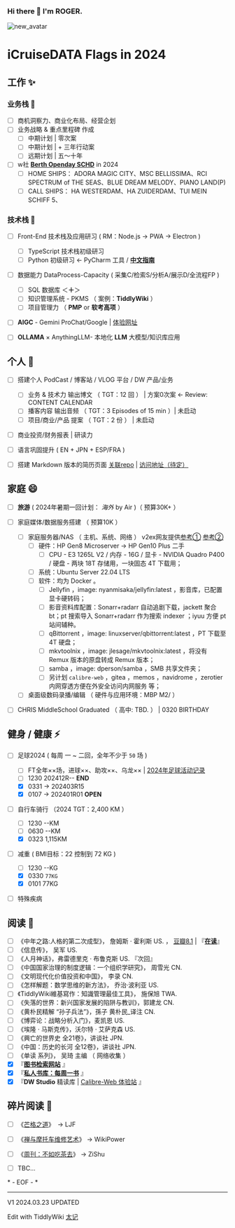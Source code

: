 ### Hi there 👋 I'm ROGER. 

![new_avatar](https://i.niupic.com/images/2023/12/05/dsGP.png)

<!--
**5iCruise/5iCruise** is a ✨ _special_ ✨ repository because its `README.md` (this file) appears on your GitHub profile.

Here are some ideas to get you started:

- 🔭 I’m currently working on ...
- 🌱 I’m currently learning ...
- 👯 I’m looking to collaborate on ...
- 🤔 I’m looking for help with ...
- 💬 Ask me about ...
- 📫 How to reach me: ...
- 😄 Pronouns: ...
- ⚡ Fun fact: ...
-->

# iCruiseDATA Flags in 2024  

## 工作  ✨    
### 业务栈 💬     
- [ ] 商机洞察力、商业化布局、经营企划     
- [ ] 业务战略 & 重点里程碑 作成
    - [ ]  中期计划 | 零次案    
    - [ ]  中期计划 | + 三年行动案      
    - [ ]  远期计划 | 五～十年
- [ ] w社 [**Berth Openday SCHD**](https://calendar.google.com/calendar/u/0/embed?src=h9ldool7lm3fomrv98eekgcv34@group.calendar.google.com&ctz=Asia/Shanghai) in 2024
    - [ ]  HOME SHIPS： ADORA MAGIC CITY、MSC BELLISSIMA、RCI SPECTRUM of THE SEAS、BLUE DREAM MELODY、PIANO LAND(P)
    - [ ]  CALL SHIPS： HA WESTERDAM、HA ZUIDERDAM、TUI MEIN SCHIFF 5、

### 技术栈 🔭     
- [ ] Front-End 技术栈及应用研习 ( RM：Node.js → PWA → Electron )    
    - [ ] TypeScript 技术栈初级研习    
    - [ ] Python 初级研习 ← PyCharm 工具 / [**中文指南**](https://pycharm.iswbm.com/)
- [ ] 数据能力 DataProcess-Capacity ( 采集C/检索S/分析A/展示D/全流程FP )
    - [ ] SQL 数据库  ＜**＋**＞     
    - [ ] 知识管理系统 - PKMS  （ 案例：**TiddlyWiki** ）   
    - [ ] 项目管理力  （ **PMP** or **软考高项** ）    
- [ ] **AIGC** - Gemini ProChat/Google  |  [体验网址](https://chat.darkwarrior2025.xyz/)    
- [ ] **OLLAMA** × AnythingLLM-  本地化 **LLM** 大模型/知识库应用    


## 个人  🌱    
- [ ] 搭建个人 PodCast / 博客站  /  VLOG 平台   /  DW 产品/业务
    - [ ] 业务 & 技术力 输出博文 （ TGT：12 回 ） | 方案0次案 ← Review: CONTENT CALENDAR         
    - [ ] 播客内容 输出音频   （ TGT：3 Episodes of 15 min ）| 未启动      
    - [ ] 项目/商业/产品 提案 （ TGT：2 份 ） | 未启动
- [ ] 商业投资/财务报表 | 研读力   
- [ ] 语言巩固提升 ( EN + JPN + ESP/FRA )
- [ ] 搭建 Markdown 版本的简历页面  [关联repo](https://github.com/5iCruise/ROGCV2025)  |  [访问地址（待定）](https://darkwarrior2025.xyz/#)    


## 家庭  😄  
- [ ] **旅游** ( 2024年暑期一回计划： *海外* by Air )（ 预算30K+ ）
- [ ] 家庭媒体/数据服务搭建 （ 预算10K ）   
    - [ ] 家庭服务器/NAS （ 主机、系统、网络 ） v2ex网友提供[参考①](https://v2ex.com/t/992023)  [参考②](https://v2ex.com/t/1006585)    
        - [ ] 硬件：HP Gen8 Microserver  → HP Gen10 Plus 二手
            - [ ] CPU - E3 1265L V2 / 内存 - 16G / 显卡 - NVIDIA Quadro P400 /  硬盘 - 两块 18T 存储用，一块固态 4T 下载用；
        - [ ] 系统：Ubuntu Server 22.04 LTS
        - [ ] 软件：均为 Docker 。
            - [ ] Jellyfin ，image: nyanmisaka/jellyfin:latest ，影音库，已配置显卡硬转码；
            - [ ] 影音资料库配置：Sonarr+radarr 自动追剧下载，jackett 聚合 bt；pt 搜索导入 Sonarr+radarr 作为搜索 indexer ；iyuu 方便 pt 站间辅种。
            - [ ] qBittorrent ，image: linuxserver/qbittorrent:latest ，PT 下载至 4T 硬盘；
            - [ ] mkvtoolnix ，image: jlesage/mkvtoolnix:latest ，将没有 Remux 版本的原盘转成 Remux 版本；
            - [ ] samba ，image: dperson/samba ，SMB 共享文件夹；
            - [ ] 另计划 `calibre-web` ，gitea ，memos ，navidrome ，zerotier 内网穿透方便在外安全访问内网服务 等；
    - [ ] 桌面级数码录播/编辑  （ 硬件与应用环境：MBP M2/ ）    
- [ ] CHRIS MiddleSchool Graduated （ 高中: TBD. ） | 0320 BIRTHDAY     


## 健身 / 健康  ⚡   
- [ ] 足球2024 ( 每周 一 ~ 二回，全年不少于 `50` 场 )    
    - [ ] FT全年××场，进球××、助攻××、乌龙××  | [2024年足球活动记录](https://darkwarrior2025.xyz/)
    - [ ] 1230  202412R--   **END**
    - [x] 0331  →  202403R15   
    - [x] 0107  →  202401R01    **OPEN**
- [ ] 自行车骑行 （2024 TGT：2,400 KM ）    
    - [ ] 1230 --KM   
    - [ ] 0630 --KM   
    - [x] 0323 1,115KM   
- [ ] 减重 ( BMI目标：22  控制到 72 KG )
    - [ ] 1230 --KG     
    - [x] 0330 `77KG`       
    - [x] 0101 77KG      
- [ ] 特殊疾病     


## 阅读  🤔   
- [ ] 《中年之路:人格的第二次成型》， 詹姆斯 · 霍利斯  US. ， [豆瓣8.1](https://book.douban.com/subject/36139391/) | 『[**在读**](https://read.mastergo.life/book/21)』
- [ ] 《信息传》， 吴军  US.      
- [ ] 《人月神话》，弗雷德里克 · 布鲁克斯  US. 『次回』   
- [ ] 《中国国家治理的制度逻辑：一个组织学研究》， 周雪光  CN.     
- [ ] 《文明现代化价值投资和中国》， 李录  CN.      
- [ ] 《怎样解题：数学思维的新方法》， 乔治·波利亚  US.    
- [ ] 《TiddlyWiki維基寫作：知識管理最佳工具》， 施保旭  TWA.      
- [ ] 《失落的世界：新兴国家发展的陷阱与教训》，郭建龙  CN. 
- [ ] 《黄朴民精解 “孙子兵法”》，孫子 黄朴民_译注  CN.     
- [ ] 《博弈论：战略分析入门》，麦凯恩  US.    
- [ ] 《埃隆 · 马斯克传》，沃尔特 · 艾萨克森  US.     
- [ ] 《興亡的世界史  全21卷》，讲谈社   JPN.     
- [ ] 《中国：历史的长河  全12卷》，讲谈社   JPN.     
- [ ] 《单读 系列》， 吴琦 主编  （ 网络收集 ）    
- [x] 『[**图书检索网站**](https://book-searcher.eu.org/) 』   
- [x] 『[**私人书库：每周一书**](https://read.mastergo.life/) 』
- [x] 『**DW Studio** 精读库 | [Calibre-Web 体验站](http://139.196.54.246:8083/) 』

## 碎片阅读  👯   
- [ ] 《[芒格之道](https://ljf.com/archives/)》　→  LJF
- [ ] 《[禅与摩托车维修艺术](https://digest.wiki-power.com/)》  →  WikiPower
- [ ] 《[周刊：不如吃茶去](https://weekly.zishu.me/weekly/)》   →  ZiShu     
- [ ] TBC...


\* - EOF - \*

----
V1  2024.03.23 UPDATED

Edit with TiddlyWiki [太记](/#tag)

